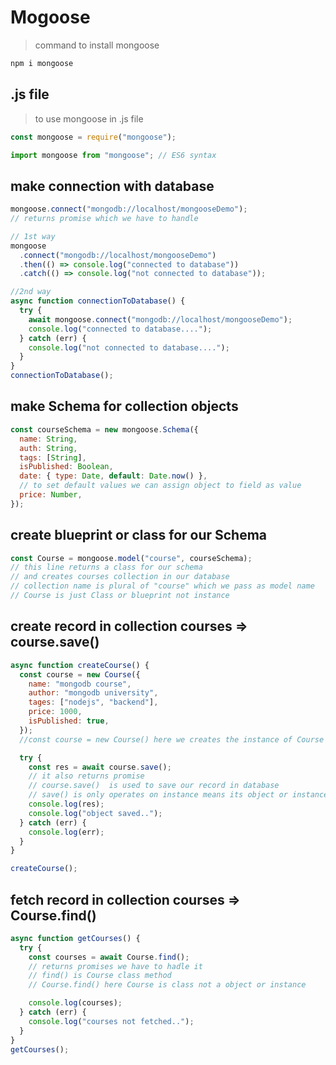 # Mogoose

> command to install mongoose

```bash
npm i mongoose
```

## .js file

> to use mongoose in .js file

```javascript
const mongoose = require("mongoose");

import mongoose from "mongoose"; // ES6 syntax
```

## make connection with database

```javascript
mongoose.connect("mongodb://localhost/mongooseDemo");
// returns promise which we have to handle

// 1st way
mongoose
  .connect("mongodb://localhost/mongooseDemo")
  .then(() => console.log("connected to database"))
  .catch(() => console.log("not connected to database"));

//2nd way
async function connectionToDatabase() {
  try {
    await mongoose.connect("mongodb://localhost/mongooseDemo");
    console.log("connected to database....");
  } catch (err) {
    console.log("not connected to database....");
  }
}
connectionToDatabase();
```

## make Schema for collection objects

```javascript
const courseSchema = new mongoose.Schema({
  name: String,
  auth: String,
  tags: [String],
  isPublished: Boolean,
  date: { type: Date, default: Date.now() },
  // to set default values we can assign object to field as value
  price: Number,
});
```

## create blueprint or class for our Schema

```javascript
const Course = mongoose.model("course", courseSchema);
// this line returns a class for our schema
// and creates courses collection in our database
// collection name is plural of "course" which we pass as model name
// Course is just Class or blueprint not instance
```

## create record in collection courses => course.save()

```javascript
async function createCourse() {
  const course = new Course({
    name: "mongodb course",
    author: "mongodb university",
    tages: ["nodejs", "backend"],
    price: 1000,
    isPublished: true,
  });
  //const course = new Course() here we creates the instance of Course class and passes all the arguments to constructor as mentioned in schema

  try {
    const res = await course.save();
    // it also returns promise
    // course.save()  is used to save our record in database
    // save() is only operates on instance means its object or instance's method not   class's method , that is save() is not static method
    console.log(res);
    console.log("object saved..");
  } catch (err) {
    console.log(err);
  }
}

createCourse();
```

## fetch record in collection courses => Course.find()

```javascript
async function getCourses() {
  try {
    const courses = await Course.find();
    // returns promises we have to hadle it
    // find() is Course class method
    // Course.find() here Course is class not a object or instance

    console.log(courses);
  } catch (err) {
    console.log("courses not fetched..");
  }
}
getCourses();
```
